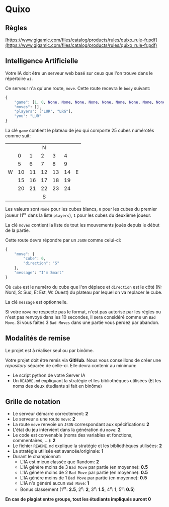 # Quixo

## Règles

[https://www.gigamic.com/files/catalog/products/rules/quixo_rule-fr.pdf](https://www.gigamic.com/files/catalog/products/rules/quixo_rule-fr.pdf)

## Intelligence Artificielle

Votre IA doit être un serveur web basé sur ceux que l'on trouve dans le répertoire `ai`.

Ce serveur n'a qu'une route, `move`. Cette route recevra le `body` suivant:

```python
{
	"game": [1, 0, None, None, None, None, None, None, None, None, None, None, None, None, None, None, None, None, None, None, None, None, None, None, None],
	"moves": [],
	"players": ["LUR", "LRG"],
	"you": "LUR"
}
```

La clé `game` contient le plateau de jeu qui comporte 25 cubes numérotés comme suit:

<table>
	<tr>
		<td></td>
		<td colspan="5" align="center">N</td>
		<td></td>
	</tr>
	<tr>
		<td rowspan="5">W</td>
		<td>0</td>
		<td>1</td>
		<td>2</td>
		<td>3</td>
		<td>4</td>
		<td rowspan="5">E</td>
	</tr>
	<tr>
		<td>5</td>
		<td>6</td>
		<td>7</td>
		<td>8</td>
		<td>9</td>
	</tr>
	<tr>
		<td>10</td>
		<td>11</td>
		<td>12</td>
		<td>13</td>
		<td>14</td>
	</tr>
	<tr>
		<td>15</td>
		<td>16</td>
		<td>17</td>
		<td>18</td>
		<td>19</td>
	</tr>
	<tr>
		<td>20</td>
		<td>21</td>
		<td>22</td>
		<td>23</td>
		<td>24</td>
	</tr>
	<tr>
		<td></td>
		<td colspan="5" align="center">S</td>
		<td></td>
	</tr>
</table>

Les valeurs sont `None` pour les cubes blancs, `0` pour les cubes du premier joueur (1<sup>er</sup> dans la liste `players`), `1` pour les cubes du deuxième joueur.

La clé `moves` contient la liste de tout les mouvements joués depuis le début de la partie.

Cette route devra répondre par un `JSON` comme celui-ci:

```python
{
	"move": {
		"cube": 0,
		"direction": "S"
	},
	"message": "I'm Smart"
}
```

Où `cube` est le numéro du cube que l'on déplace et `direction` est le côté (N: Nord, S: Sud, E: Est, W: Ouest) du plateau par lequel on va replacer le cube.

La clé `message` est optionnelle.

Si votre `move` ne respecte pas le format, n'est pas autorisé par les règles ou n'est pas renvoyé dans les 10 secondes, il sera considéré comme un `Bad Move`. Si vous faites 3 `Bad Moves` dans une partie vous perdez par abandon.

## Modalités de remise

Le projet est à réaliser seul ou par binôme.

Votre projet doit être remis via **GitHub**. Nous vous conseillons de créer une *repository* séparée de celle-ci. Elle devra contenir au minimum:
- Le script python de votre Server IA
- Un `README.md` expliquant la stratégie et les bibliothèques utilisées (Et les noms des deux étudiants si fait en binôme)

## Grille de notation

- Le serveur démarre correctement: **2**
- Le serveur a une route `move`: **2**
- La route `move` renvoie un `JSON` correspondant aux spécifications: **2**
- L'état du jeu intervient dans la génération du `move`: **2**
- Le code est convenable (noms des variables et fonctions, commentaires, ...): **2**
- Le fichier `README.md` explique la stratégie et les bibliothèques utilisées: **2**
- La stratégie utilisée est avancée/originale: **1**
- Durant le championnat:
	- L'IA est mieux classée que Random: **2**
	- L'IA génère moins de 3 `Bad Move` par partie (en moyenne): **0.5**
	- L'IA génère moins de 2 `Bad Move` par partie (en moyenne): **0.5**
	- L'IA génère moins de 1 `Bad Move` par partie (en moyenne): **0.5**
	- L'IA n'a généré aucun `Bad Move`: **1**
	- Bonus classement (1<sup>er</sup>: **2.5**, 2<sup>e</sup>: **2**, 3<sup>e</sup>: **1.5**, 4<sup>e</sup>: **1**, 5<sup>e</sup>: **0.5**)

**En cas de plagiat entre groupe, tout les étudiants impliqués auront 0**